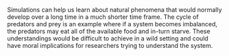 Simulations can help us learn about natural phenomena that would normally develop over a long time in a much shorter time frame.  The cycle of predators and prey is an example where if a system becomes imbalanced, the predators may eat all of the available food and in-turn starve.  These understandings would be difficult to achieve in a wild setting and could have moral implications for researchers trying to understand the system.
